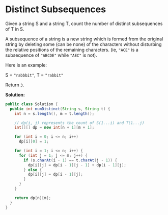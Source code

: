 # Distinct Subsequences

Given a string S and a string T, count the number of distinct subsequences of T in S.

A subsequence of a string is a new string which is formed from the original string by deleting some (can be none) of the characters without disturbing the relative positions of the remaining characters. (ie, `"ACE"` is a subsequence of `"ABCDE"` while `"AEC"` is not).

Here is an example:

S = `"rabbbit"`, T = `"rabbit"`

Return `3`.

**Solution:**
```java
public class Solution {
  public int numDistinct(String s, String t) {
    int n = s.length(), m = t.length();

    // dp(i, j) represents the count of S(1...i) and T(1...j)
    int[][] dp = new int[n + 1][m + 1];

    for (int i = 0; i <= n; i++)
      dp[i][0] = 1;

    for (int i = 1; i <= n; i++) {
      for (int j = 1; j <= m; j++) {
        if (s.charAt(i - 1) == t.charAt(j - 1)) {
          dp[i][j] = dp[i - 1][j - 1] + dp[i - 1][j];
        } else {
          dp[i][j] = dp[i - 1][j];
        }
      }
    }

    return dp[n][m];
  }
}
```